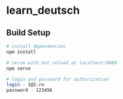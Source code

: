 # learn_deutsch

## Build Setup

``` bash
# install dependencies
npm install

# serve with hot reload at localhost:8080
npm serve

# login and password for authorization
login - 1@2.ru
password - 123456

```
